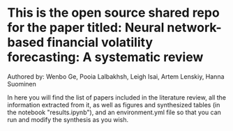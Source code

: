 # This is the open source shared repo for the paper titled: Neural network-based financial volatility forecasting: A systematic review

Authored by: Wenbo Ge, Pooia Lalbakhsh, Leigh Isai, Artem Lenskiy, Hanna Suominen

In here you will find the list of papers included in the literature review, all the information extracted from it, as well as figures and synthesized tables (in the notebook "results.ipynb"), and an environment.yml file so that you can run and modify the synthesis as you wish.